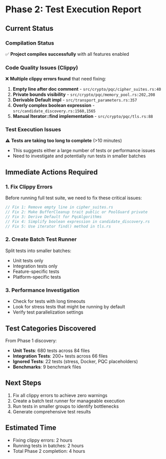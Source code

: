 # Phase 2: Test Execution Report

## Current Status

### Compilation Status
✅ **Project compiles successfully** with all features enabled

### Code Quality Issues (Clippy)
❌ **Multiple clippy errors found** that need fixing:

1. **Empty line after doc comment** - `src/crypto/pqc/cipher_suites.rs:40`
2. **Private bounds visibility** - `src/crypto/pqc/memory_pool.rs:202,208`
3. **Derivable Default impl** - `src/transport_parameters.rs:357`
4. **Overly complex boolean expression** - `src/candidate_discovery.rs:1560,1565`
5. **Manual Iterator::find implementation** - `src/crypto/pqc/tls.rs:88`

### Test Execution Issues
⚠️ **Tests are taking too long to complete** (>10 minutes)
- This suggests either a large number of tests or performance issues
- Need to investigate and potentially run tests in smaller batches

## Immediate Actions Required

### 1. Fix Clippy Errors
Before running full test suite, we need to fix these critical issues:

```rust
// Fix 1: Remove empty line in cipher_suites.rs
// Fix 2: Make BufferCleanup trait public or PoolGuard private
// Fix 3: Derive Default for PqcAlgorithms
// Fix 4: Simplify boolean expression in candidate_discovery.rs
// Fix 5: Use iterator find() method in tls.rs
```

### 2. Create Batch Test Runner
Split tests into smaller batches:
- Unit tests only
- Integration tests only
- Feature-specific tests
- Platform-specific tests

### 3. Performance Investigation
- Check for tests with long timeouts
- Look for stress tests that might be running by default
- Verify test parallelization settings

## Test Categories Discovered

From Phase 1 discovery:
- **Unit Tests**: 680 tests across 84 files
- **Integration Tests**: 200+ tests across 66 files
- **Ignored Tests**: 22 tests (stress, Docker, PQC placeholders)
- **Benchmarks**: 9 benchmark files

## Next Steps

1. Fix all clippy errors to achieve zero warnings
2. Create a batch test runner for manageable execution
3. Run tests in smaller groups to identify bottlenecks
4. Generate comprehensive test results

## Estimated Time
- Fixing clippy errors: 2 hours
- Running tests in batches: 2 hours
- Total Phase 2 completion: 4 hours